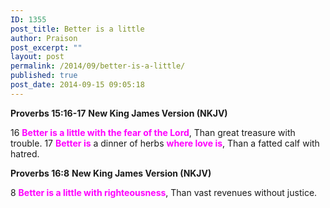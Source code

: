 ```yaml
---
ID: 1355
post_title: Better is a little
author: Praison
post_excerpt: ""
layout: post
permalink: /2014/09/better-is-a-little/
published: true
post_date: 2014-09-15 09:05:18
---
```

<strong>Proverbs 15:16-17</strong>
<strong> New King James Version (NKJV)</strong>

16 <span style="color: #ff00ff;"><strong>Better is a little with the fear of the Lord</strong></span>,
Than great treasure with trouble.
17 <span style="color: #ff00ff;"><strong>Better is</strong></span> a dinner of herbs <span style="color: #ff00ff;"><strong>where love is</strong></span>,
Than a fatted calf with hatred.

<strong>Proverbs 16:8</strong>
<strong>New King James Version (NKJV)</strong>

8 <span style="color: #ff00ff;"><strong>Better is a little with righteousness</strong></span>,
Than vast revenues without justice.